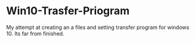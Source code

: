 # Win10-Trasfer-Priogram
My attempt at creating an a files and setting transfer program for windows 10. Its far from finished.
